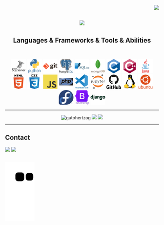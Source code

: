 <!-- ### Hi there 👋 -->

<!--
**gutohertzog/gutohertzog** is a ✨ _special_ ✨ repository because its `README.md` (this file) appears on your GitHub profile.

Here are some ideas to get you started:

- 🔭 I’m currently working on ...
- 🌱 I’m currently learning ...
- 👯 I’m looking to collaborate on ...
- 🤔 I’m looking for help with ...
- 💬 Ask me about ...
- 📫 How to reach me: ...
- 😄 Pronouns: ...
- ⚡ Fun fact: ...
-->

<img align="right" src="https://visitor-badge.laobi.icu/badge?page_id=gutohertzog.gutohertzog">

<h1 align="center">
    <a href="https://git.io/typing-svg">
        <img src="https://readme-typing-svg.herokuapp.com/?lines=Hello,+There!+👋;I'm+Guto+Hertzog!&center=true&size=30">
    </a>
</h1>

<h2 align="center">Languages & Frameworks & Tools & Abilities</h2>
<br>
<p align="center">
    <code><img tittle="SQLServer" height="48" src="images/microsoftsqlserver-plain-wordmark.svg"></code>
    <code><img tittle="Python" height="48" src="images/python-original-wordmark.svg"></code>
    <code><img tittle="Git" height="48" src="images/git-original-wordmark.svg"></code>
    <code><img tittle="PostgreSQL" height="48" src="images/postgresql-original-wordmark.svg"></code>
    <code><img tittle="SQLite" height="48" src="images/sqlite-original-wordmark.svg"></code>
    <code><img tittle="MongoDB" height="48" src="images/mongodb-original-wordmark.svg"></code>
    <code><img tittle="C" height="48" src="images/c-original.svg"></code>
    <code><img tittle="C++" height="48" src="images/cplusplus-original.svg"></code>
    <code><img tittle="Java" height="48" src="images/java-original-wordmark.svg"></code>
    <code><img tittle="HTML" height="48" src="images/html5-original-wordmark.svg"></code>
    <code><img tittle="CSS" height="48" src="images/css3-original-wordmark.svg"></code>
    <code><img tittle="JS" height="48" src="images/javascript-original.svg"></code>
    <code><img tittle="PHP" height="48" src="images/php-original.svg"></code>
    <code><img tittle="VSCode" height="48" src="images/vscode-original-wordmark.svg"></code>
    <code><img tittle="Jupyter" height="48" src="images/jupyter-original-wordmark.svg"></code>
    <code><img tittle="GitHub" height="48" src="images/github-original-wordmark.svg"></code>
    <code><img tittle="Linux" height="48" src="images/linux-original.svg"></code>
    <code><img tittle="Ubuntu" height="48" src="images/ubuntu-plain-wordmark.svg"></code>
    <code><img tittle="Fedora" height="48" src="images/fedora-original.svg"></code>
    <code><img tittle="Bootstrap" height="48" src="images/bootstrap-original-wordmark.svg"></code>
    <code><img tittle="Django" height="48" src="images/django-plain-wordmark.svg"></code>
</p>
<hr>

<p align="center">
    <img width=390 src="https://github-readme-streak-stats.herokuapp.com/?user=gutohertzog&theme=react&border=61dafb&hide_border=true" alt="gutohertzog" />
    <img width=390 src="https://github-readme-stats.vercel.app/api/top-langs/?username=gutohertzog&hide=html,css&title_color=61dafb&text_color=ffffff&icon_color=61dafb&bg_color=20232a&langs_count=8&layout=compact&border_color=61dafb&hide_border=true" />
    <img width=390 src="https://github-readme-stats.vercel.app/api?username=gutohertzog&show_icons=true&theme=react&border_color=61dafb&hide_border=true" />
</p>
<hr>

## Contact
<div>
    <a href="https://www.linkedin.com/in/augusto-hertzog/" target="_blank"><img src="https://img.shields.io/badge/-LinkedIn-%230077B5?style=for-the-badge&logo=linkedin&logoColor=white" target="_blank"></a>
    <a href="https://twitter.com/GutoHertzog" target="_blank"><img src="https://img.shields.io/badge/-Twitter-%23EA4335?style=for-the-badge&logo=twitter&logoColor=white" target="_blank"></a>
    <!-- <a href="mailto:@gmail.com"><img src="https://img.shields.io/badge/-Gmail-%23333?style=for-the-badge&logo=gmail&logoColor=white" target="_blank"></a> -->
    </br>
    </br>
</div>

![Snake animation](https://github.com/gutohertzog/gutohertzog/blob/output/github-contribution-grid-snake.svg)
